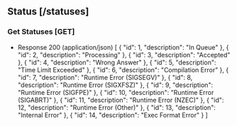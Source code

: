 ## Status [/statuses]
### Get Statuses [GET]
+ Response 200 (application/json)
    [
        {
            "id": 1,
            "description": "In Queue"
        },
        {
            "id": 2,
            "description": "Processing"
        },
        {
            "id": 3,
            "description": "Accepted"
        },
        {
            "id": 4,
            "description": "Wrong Answer"
        },
        {
            "id": 5,
            "description": "Time Limit Exceeded"
        },
        {
            "id": 6,
            "description": "Compilation Error"
        },
        {
            "id": 7,
            "description": "Runtime Error (SIGSEGV)"
        },
        {
            "id": 8,
            "description": "Runtime Error (SIGXFSZ)"
        },
        {
            "id": 9,
            "description": "Runtime Error (SIGFPE)"
        },
        {
            "id": 10,
            "description": "Runtime Error (SIGABRT)"
        },
        {
            "id": 11,
            "description": "Runtime Error (NZEC)"
        },
        {
            "id": 12,
            "description": "Runtime Error (Other)"
        },
        {
            "id": 13,
            "description": "Internal Error"
        },
        {
            "id": 14,
            "description": "Exec Format Error"
        }
    ]
